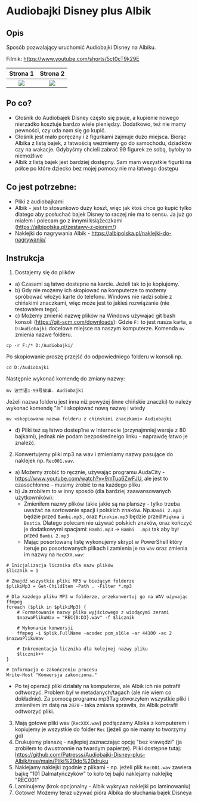 # Audiobajki Disney plus Albik

## Opis
Sposób pozwalający uruchomić Audiobajki Disney na Albiku.


Filmik: https://www.youtube.com/shorts/5ct0cT9k29E

| Strona 1 | Strona 2 |
:-------------------------:|:-------------------------:
![](https://raw.githubusercontent.com/Patresss/Audiobajki-Disney-plus-Albik/main/Przyk%C5%82ady/Plansza%201.jpg) | ![](https://raw.githubusercontent.com/Patresss/Audiobajki-Disney-plus-Albik/main/Przyk%C5%82ady/Plansza%202.jpg)






## Po co?

- Głośnik do Audiobajek Disney często się psuje, a kupienie nowego nierzadko kosztuje bardzo wiele pieniędzy. Dodatkowo, też nie mamy pewności, czy uda nam się go kupić.
- Głośnik jest mało poręczny i z figurkami zajmuje dużo miejsca. Biorąc Albika z listą bajek, z łatwością weżmiemy go do samochodu, dziadków czy na wakacje. Gdybyśmy chcieli zabrać 99 figurek ze sobą, byłoby to niemożliwe
- Albik z listą bajek jest bardziej dostępny. Sam mam wszystkie figurki na półce po które dziecko bez mojej pomocy nie ma łatwego dostępu


## Co jest potrzebne:
- Pliki z audiobajkami
- Albik - jest to stosunkowo duży koszt, więc jak ktoś chce go kupić tylko dlatego aby posłuchać bajek Disney to raczej nie ma to sensu. Ja już go miałem i polecam go z innymi książeczkami (https://albipolska.pl/zestawy-z-piorem/)
- Naklejki do nagrywania Albik - https://albipolska.pl/naklejki-do-nagrywania/
 
## Instrukcja

1. Dostajemy się do plików
 - a) Czasami są łatwo dostepne na karcie. Jeżeli tak to je kopiujemy.
 - b) Gdy nie możemy ich skopiować na komputerze to możemy spróbować włożyć karte do telefonu. Windows nie radzi sobie z chińskimi znaczkami, więc może jest to jakieś rozwiązanie (nie testowałem tego).
 - c) Możemy zmienić nazwę plików na Windows używajać git bash konsoli (https://git-scm.com/downloads):
Gdzie `F:` to jest nasza karta, a `D:Audiobajki` docelowe miejsce na naszym komputerze. Komenda `mv` zmienia nazwe folderu.
```
cp -r F:/* D:/Audiobajki/
```
Po skopiowanie proszę przejść do odpowiedniego folderu w konsoli np.
```
cd D:/Audiobajki
```
Następnie wykonać komendę do zmiany nazwy:
```
mv 波兰语1-99号故事. Audiobajki
``` 
Jeżeli nazwa folderu jest inna niż powyżej (inne chińskie znaczki) to należy wykonać komendę "ls" i skopiować nową nazwę i wtedy 
```
mv <skopiowana nazwa folderu z chińskimi znaczkami> Audiobajki
``` 
- d) Pliki też są łatwo dostep1ne w Internecie (przynajmniej wersje z 80 bajkami), jednak nie podam bezpośredneigo linku - naprawdę łatwo je znaleźć.
2. Konwertujemy pliki mp3 na wav i zmieniamy nazwy pasujące do naklejek np. `Rec001.wav`.
- a) Możemy zrobić to ręcznie, używając programu AudaCity - https://www.youtube.com/watch?v=9mTua6ZwFJU, ale jest to czasochłonne - musimy zrobić to na każdego pliku
- b) Ja zrobiłem to w inny sposób (dla bardziej zaawansowanych użytkowników):
  - Zmieniłem nazwy plików takie jakie są na planszy - tylko trzeba uważać na sortowanie spacji i polskich znaków. Np.`Bambi 2.mp3` będzie przed `Bambi.mp3` , oraz `Pinokio.mp3` będzie przed `Piękna i Bestia`. Dlatego polecam nie używać polskich znaków, oraz kończyć je dodatkowymi spacjami: `Bambi.mp3` -> `Bambi  .mp3` tak aby był przed `Bambi 2.mp3`
  - Mając posortowaną listę wykonujemy skrypt w PowerShell który iteruje po posortowanych plikach i zamienia je na `wav` oraz zmienia im nazwy na `RecXXX.wav`:
```
# Inicjalizacja licznika dla nazw plików
$licznik = 1

# Znajdź wszystkie pliki MP3 w bieżącym folderze
$plikiMp3 = Get-ChildItem -Path . -Filter *.mp3

# Dla każdego pliku MP3 w folderze, przekonwertuj go na WAV używając ffmpeg
foreach ($plik in $plikiMp3) {
    # Formatowanie nazwy pliku wyjściowego z wiodącymi zerami
    $nazwaPlikuWav = "REC{0:D3}.wav" -f $licznik
    
    # Wykonanie konwersji
    ffmpeg -i $plik.FullName -acodec pcm_s16le -ar 44100 -ac 2 $nazwaPlikuWav
    
    # Inkrementacja licznika dla kolejnej nazwy pliku
    $licznik++
}

# Informacja o zakończeniu procesu
Write-Host "Konwersja zakonczona."
```
  - Po tej operacji pliki działały na komputerze, ale Albik ich nie potrafił odtworzyć. Problem był w metadanych/tagach (ale nie wiem co dokładnie). Za pomocą programu mp3Tag otworzyłem wszystkie pliki i zmieniłem im datę na `2020` - taka zmiana sprawiła, że Albik potrafił odtworzyć pliki.
3. Mają gotowe pliki wav (`RecXXX.wav`) podłączamy Albika z komputerem i kopiujemy je wszystkie do folder `Rec` (jeżeli go nie mamy to tworzymy go)
4. Drukujemy planszę - najlepiej zaznaczając opcję "bez krawędzi" (ja zrobiłem to dwustronnie na twardym papierze). Pliki dostępne tutaj: https://github.com/Patresss/Audiobajki-Disney-plus-Albik/tree/main/Pliki%20do%20druku
5. Naklejamy naklejki zgodnie z plikami - np. jeżeli plik `Rec001.wav` zawiera bajkę "101 Dalmatyńczyków" to koło tej bajki naklejamy naklejkę "REC001"
6. Laminujemy (krok opcjonalny - Albik wykrywa naklejki po laminowaniu)
7. Gotowe! Możemy teraz używać pióra Albika do słuchania bajek Disneya
